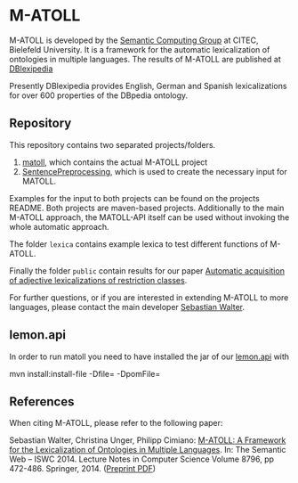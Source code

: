 # M-ATOLL


M-ATOLL is developed by the [Semantic Computing Group](http://www.sc.cit-ec.uni-bielefeld.de/en/home) at CITEC, Bielefeld University.
It is a framework for the automatic lexicalization of ontologies in multiple languages. 
The results of M-ATOLL are published at [DBlexipedia](http://dblexipedia.org)

Presently DBlexipedia provides English, German and Spanish lexicalizations for over 600 properties of the DBpedia ontology. 

## Repository
This repository contains two separated projects/folders.

1. 	[matoll](matoll/README.md), which contains the actual M-ATOLL project
2. [SentencePreprocessing](SentencePreprocessing/README.md), which is used to create the necessary input for MATOLL.

Examples for the input to both projects can be found on the projects README. Both projects are maven-based projects. Additionally to the main M-ATOLL approach, the MATOLL-API itself can be used without invoking the whole automatic approach.

The folder `lexica` contains example lexica to test different functions of M-ATOLL.

Finally the folder `public` contain results for our paper [Automatic acquisition of adjective lexicalizations of restriction classes](http://pub.uni-bielefeld.de/publication/2763507).

For further questions, or if you are interested in extending M-ATOLL to more languages, please contact the main developer [Sebastian Walter](http://sebastianwalter.org).

## lemon.api

In order to run matoll you need to have installed the jar of our [lemon.api](https://github.com/ag-sc/lemon.api)
with 

mvn install:install-file -Dfile=<path-to-jar> -DpomFile=<path-to-pom>


## References 

When citing M-ATOLL, please refer to the following paper:

Sebastian Walter, Christina Unger, Philipp Cimiano: [M-ATOLL: A Framework for the Lexicalization of Ontologies in Multiple Languages](http://link.springer.com/chapter/10.1007/978-3-319-11964-9_30). In: The Semantic Web – ISWC 2014. Lecture Notes in Computer Science Volume 8796, pp 472-486. Springer, 2014. ([Preprint PDF](https://github.com/lidingpku/iswc2014/blob/master/paper/87960464-m-atoll-a-framework-for-the-lexicalization-of-ontologies-in-multiple-languages.pdf?raw=true))




